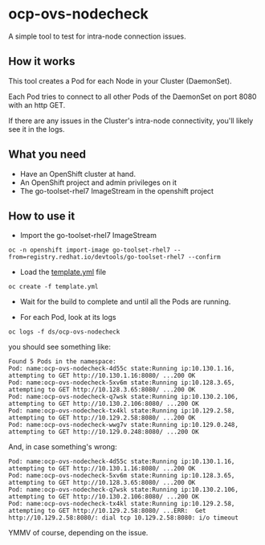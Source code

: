 
ocp-ovs-nodecheck
===

A simple tool to test for intra-node connection issues.

## How it works

This tool creates a Pod for each Node in your Cluster (DaemonSet).

Each Pod tries to connect to all other Pods of the DaemonSet on port 8080 with an http GET.

If there are any issues in the Cluster's intra-node connectivity, you'll likely see it in the logs.

## What you need

* Have an OpenShift cluster at hand.
* An OpenShift project and admin privileges on it
* The go-toolset-rhel7 ImageStream in the openshift project

## How to use it

* Import the go-toolset-rhel7 ImageStream

```
oc -n openshift import-image go-toolset-rhel7 --from=registry.redhat.io/devtools/go-toolset-rhel7 --confirm
```

* Load the [template.yml](template.yml) file 

```
oc create -f template.yml
```

* Wait for the build to complete and until all the Pods are running.

* For each Pod, look at its logs

```
oc logs -f ds/ocp-ovs-nodecheck
```

you should see something like:

```
Found 5 Pods in the namespace:
Pod: name:ocp-ovs-nodecheck-4d55c state:Running ip:10.130.1.16, attempting to GET http://10.130.1.16:8080/ ...200 OK
Pod: name:ocp-ovs-nodecheck-5xv6m state:Running ip:10.128.3.65, attempting to GET http://10.128.3.65:8080/ ...200 OK
Pod: name:ocp-ovs-nodecheck-q7wsk state:Running ip:10.130.2.106, attempting to GET http://10.130.2.106:8080/ ...200 OK
Pod: name:ocp-ovs-nodecheck-tx4kl state:Running ip:10.129.2.58, attempting to GET http://10.129.2.58:8080/ ...200 OK
Pod: name:ocp-ovs-nodecheck-wwg7v state:Running ip:10.129.0.248, attempting to GET http://10.129.0.248:8080/ ...200 OK
```

And, in case something's wrong:

```
Pod: name:ocp-ovs-nodecheck-4d55c state:Running ip:10.130.1.16, attempting to GET http://10.130.1.16:8080/ ...200 OK
Pod: name:ocp-ovs-nodecheck-5xv6m state:Running ip:10.128.3.65, attempting to GET http://10.128.3.65:8080/ ...200 OK
Pod: name:ocp-ovs-nodecheck-q7wsk state:Running ip:10.130.2.106, attempting to GET http://10.130.2.106:8080/ ...200 OK
Pod: name:ocp-ovs-nodecheck-tx4kl state:Running ip:10.129.2.58, attempting to GET http://10.129.2.58:8080/ ...ERR:  Get http://10.129.2.58:8080/: dial tcp 10.129.2.58:8080: i/o timeout
```

YMMV of course, depending on the issue.

